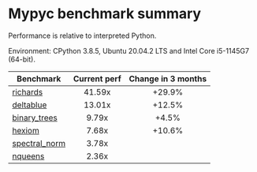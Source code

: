 # Mypyc benchmark summary

Performance is relative to interpreted Python.

Environment: CPython 3.8.5, Ubuntu 20.04.2 LTS and Intel Core i5-1145G7 (64-bit).

| Benchmark | Current perf | Change in 3 months |
| --- | :---: | :---: |
| [richards](benchmarks/richards.md) | 41.59x | +29.9% |
| [deltablue](benchmarks/deltablue.md) | 13.01x | +12.5% |
| [binary_trees](benchmarks/binary_trees.md) | 9.79x | +4.5% |
| [hexiom](benchmarks/hexiom.md) | 7.68x | +10.6% |
| [spectral_norm](benchmarks/spectral_norm.md) | 3.78x |  |
| [nqueens](benchmarks/nqueens.md) | 2.36x |  |
